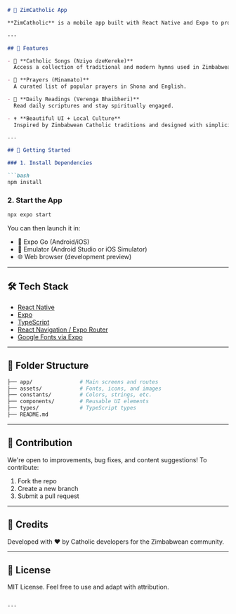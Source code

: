 
````md
# 🙏 ZimCatholic App

**ZimCatholic** is a mobile app built with React Native and Expo to provide Zimbabwean Catholics easy access to hymns, prayers, and daily readings — all in one beautiful, responsive, and spiritually enriching experience.

---

## 📱 Features

- 🎵 **Catholic Songs (Nziyo dzeKereke)**  
  Access a collection of traditional and modern hymns used in Zimbabwean Catholic churches.

- 🙏 **Prayers (Minamato)**  
  A curated list of popular prayers in Shona and English.

- 📖 **Daily Readings (Verenga Bhaibheri)**  
  Read daily scriptures and stay spiritually engaged.

- ✝️ **Beautiful UI + Local Culture**  
  Inspired by Zimbabwean Catholic traditions and designed with simplicity and reverence in mind.

---

## 🚀 Getting Started

### 1. Install Dependencies

```bash
npm install
````

### 2. Start the App

```bash
npx expo start
```

You can then launch it in:

* 📱 Expo Go (Android/iOS)
* 📱 Emulator (Android Studio or iOS Simulator)
* 🌐 Web browser (development preview)

---

## 🛠 Tech Stack

* [React Native](https://reactnative.dev/)
* [Expo](https://expo.dev/)
* [TypeScript](https://www.typescriptlang.org/)
* [React Navigation / Expo Router](https://expo.github.io/router/)
* [Google Fonts via Expo](https://docs.expo.dev/guides/using-custom-fonts/)

---

## 🔖 Folder Structure

```bash
├── app/               # Main screens and routes
├── assets/            # Fonts, icons, and images
├── constants/         # Colors, strings, etc.
├── components/        # Reusable UI elements
├── types/             # TypeScript types
├── README.md
```

---

## 🤝 Contribution

We're open to improvements, bug fixes, and content suggestions!
To contribute:

1. Fork the repo
2. Create a new branch
3. Submit a pull request

---

## 🙌 Credits

Developed with ❤️ by Catholic developers for the Zimbabwean community.

---

## 📜 License

MIT License. Feel free to use and adapt with attribution.

```

---
